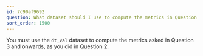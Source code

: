 ```yaml
---
id: 7c90af9692
question: What dataset should I use to compute the metrics in Question 3
sort_order: 1500
---
```


You must use the `dt_val` dataset to compute the metrics asked in Question 3 and onwards, as you did in Question 2.